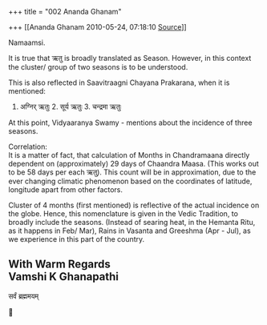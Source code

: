 +++
title = "002 Ananda Ghanam"

+++
[[Ananda Ghanam	2010-05-24, 07:18:10 [Source](https://groups.google.com/g/bvparishat/c/ljMnwvNFLvs)]]



Namaamsi.  
  
It is true that ऋतु is broadly translated as Season. However, in this context the cluster/ group of two seasons is to be understood.  
  
This is also reflected in Saavitraagni Chayana Prakarana, when it is mentioned:  

1.  अग्निर् ऋतुः 2.  सूर्य ऋतुः 3.  चन्द्रमा ऋतुः

At this point, Vidyaaranya Swamy - mentions about the incidence of three seasons.  
  
Correlation:  
It is a matter of fact, that calculation of Months in Chandramaana directly dependent on (approximately) 29 days of Chaandra Maasa. (This works out to be 58 days per each ऋतु). This count will be in approximation, due to the ever changing climatic phenomenon based on the coordinates of latitude, longitude apart from other factors.  
  
Cluster of 4 months (first mentioned) is reflective of the actual incidence on the globe. Hence, this nomenclature is given in the Vedic Tradition, to broadly include the seasons. (Instead of searing heat, in the Hemanta Ritu, as it happens in Feb/ Mar), Rains in Vasanta and Greeshma (Apr - Jul), as we experience in this part of the country.

  
  
  

With Warm Regards  
Vamshi K Ghanapathi  
---------------------  
सर्वं ब्रह्ममयम्  
  
  



